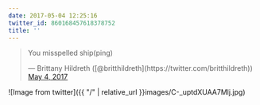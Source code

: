 ```yaml
---
date: 2017-05-04 12:25:16
twitter_id: 860168457618378752
title: ''
---
```


<blockquote class="twitter-tweet"><p lang="en" dir="ltr">You misspelled ship(ping)</p>&mdash; Brittany Hildreth ([@britthildreth](https://twitter.com/britthildreth)) <a href="https://twitter.com/britthildreth/status/860167630833020930?ref_src=twsrc%5Etfw">May 4, 2017</a></blockquote>
<script async src="https://platform.twitter.com/widgets.js" charset="utf-8"></script>



![Image from twitter]({{ "/" | relative_url  }}images/C-_uptdXUAA7Mlj.jpg)
